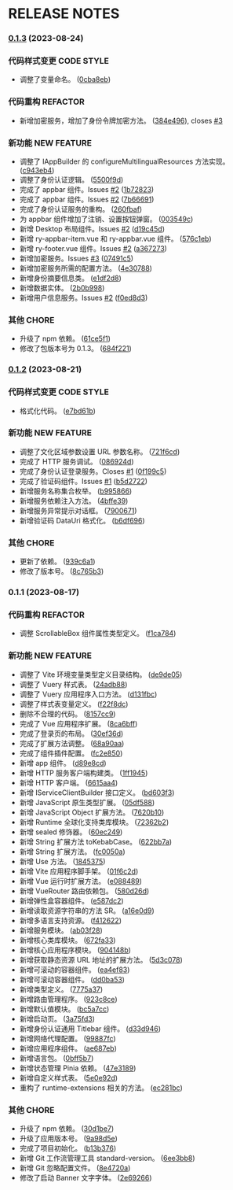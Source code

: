 # RELEASE NOTES
### [0.1.3](https://codeup.aliyun.com/61935ec0e84c82e79291a8b7/base/vuery/compare/v0.1.2...v0.1.3) (2023-08-24)


### 代码样式变更 CODE STYLE

* 调整了变量命名。 ([0cba8eb](https://codeup.aliyun.com/61935ec0e84c82e79291a8b7/base/vuery/commit/0cba8eb03478862f5a6044b83697283a35e4b969))


### 代码重构 REFACTOR

* 新增加密服务，增加了身份令牌加密方法。 ([384e496](https://codeup.aliyun.com/61935ec0e84c82e79291a8b7/base/vuery/commit/384e496ebe65fd73e1bc34ecabeb32df99931e0d)), closes [#3](https://codeup.aliyun.com/61935ec0e84c82e79291a8b7/base/vuery/issues/3)


### 新功能 NEW FEATURE

* 调整了 IAppBuilder 的 configureMultilingualResources 方法实现。 ([c943eb4](https://codeup.aliyun.com/61935ec0e84c82e79291a8b7/base/vuery/commit/c943eb45870072dab4262a58e30346db9e691459))
* 调整了身份认证逻辑。 ([5500f9d](https://codeup.aliyun.com/61935ec0e84c82e79291a8b7/base/vuery/commit/5500f9d55436efe117de3fe64a706ba1f0e2907f))
* 完成了 appbar 组件。Issues [#2](https://codeup.aliyun.com/61935ec0e84c82e79291a8b7/base/vuery/issues/2) ([1b72823](https://codeup.aliyun.com/61935ec0e84c82e79291a8b7/base/vuery/commit/1b7282358b82f14ada78d48d25cc5acfe1634c30))
* 完成了 appbar 组件。Issues [#2](https://codeup.aliyun.com/61935ec0e84c82e79291a8b7/base/vuery/issues/2) ([7b66691](https://codeup.aliyun.com/61935ec0e84c82e79291a8b7/base/vuery/commit/7b666911251a4246b084720e2455dea95e708810))
* 完成了身份认证服务的重构。 ([260fbaf](https://codeup.aliyun.com/61935ec0e84c82e79291a8b7/base/vuery/commit/260fbaf83aff720c9df15cb133e325ed1f89228d))
* 为 appbar 组件增加了注销、设置按钮弹窗。 ([003549c](https://codeup.aliyun.com/61935ec0e84c82e79291a8b7/base/vuery/commit/003549c615872afb43bc7f1a3660809090b87f4b))
* 新增 Desktop 布局组件。Issues [#2](https://codeup.aliyun.com/61935ec0e84c82e79291a8b7/base/vuery/issues/2) ([d19c45d](https://codeup.aliyun.com/61935ec0e84c82e79291a8b7/base/vuery/commit/d19c45d0acdc792d10c361922506c049902b01a4))
* 新增 ry-appbar-item.vue 和 ry-appbar.vue 组件。 ([576c1eb](https://codeup.aliyun.com/61935ec0e84c82e79291a8b7/base/vuery/commit/576c1ebf52a2b92145d30a72053432d702e3db35))
* 新增 ry-footer.vue 组件。Issues [#2](https://codeup.aliyun.com/61935ec0e84c82e79291a8b7/base/vuery/issues/2) ([a367273](https://codeup.aliyun.com/61935ec0e84c82e79291a8b7/base/vuery/commit/a367273d284d62e80b469beb149888918b008792))
* 新增加密服务。Issues [#3](https://codeup.aliyun.com/61935ec0e84c82e79291a8b7/base/vuery/issues/3) ([07491c5](https://codeup.aliyun.com/61935ec0e84c82e79291a8b7/base/vuery/commit/07491c5367b1dc4059025df3d26df68c0796bd4b))
* 新增加密服务所需的配置方法。 ([4e30788](https://codeup.aliyun.com/61935ec0e84c82e79291a8b7/base/vuery/commit/4e3078864c5ed063f7fe521283eaa8b0e9189295))
* 新增身份摘要信息类。 ([e1df2d8](https://codeup.aliyun.com/61935ec0e84c82e79291a8b7/base/vuery/commit/e1df2d8494a8272b5cec501eca4d6b25a65997ef))
* 新增数据实体。 ([2b0b998](https://codeup.aliyun.com/61935ec0e84c82e79291a8b7/base/vuery/commit/2b0b99892225aba5854f79d8d27f6e386b8d0b16))
* 新增用户信息服务。Issues [#2](https://codeup.aliyun.com/61935ec0e84c82e79291a8b7/base/vuery/issues/2) ([f0ed8d3](https://codeup.aliyun.com/61935ec0e84c82e79291a8b7/base/vuery/commit/f0ed8d34557eab53ca86abc36f18124a61a55503))


### 其他 CHORE

* 升级了 npm 依赖。 ([61ce5f1](https://codeup.aliyun.com/61935ec0e84c82e79291a8b7/base/vuery/commit/61ce5f1480eb229f3138a8745b706af6c4286746))
* 修改了包版本号为 0.1.3。 ([684f221](https://codeup.aliyun.com/61935ec0e84c82e79291a8b7/base/vuery/commit/684f2214a278794f1a04ab83c7b0cf73e2335c4d))

### [0.1.2](https://codeup.aliyun.com/61935ec0e84c82e79291a8b7/base/vuery/compare/v0.1.1...v0.1.2) (2023-08-21)


### 代码样式变更 CODE STYLE

* 格式化代码。 ([e7bd61b](https://codeup.aliyun.com/61935ec0e84c82e79291a8b7/base/vuery/commit/e7bd61b36c4d6db26f371918efa0d8997ec01944))


### 新功能 NEW FEATURE

* 调整了文化区域参数设置 URL 参数名称。 ([721f6cd](https://codeup.aliyun.com/61935ec0e84c82e79291a8b7/base/vuery/commit/721f6cd46ec126450ed12b397d40720ee274d0ca))
* 完成了 HTTP 服务调试。 ([086924d](https://codeup.aliyun.com/61935ec0e84c82e79291a8b7/base/vuery/commit/086924d18249026e910faec6c44599ec922bdb7e))
* 完成了身份认证登录服务。Closes [#1](https://codeup.aliyun.com/61935ec0e84c82e79291a8b7/base/vuery/issues/1) ([0f199c5](https://codeup.aliyun.com/61935ec0e84c82e79291a8b7/base/vuery/commit/0f199c53a4fd7b32d37304a57be0a6d6666b352b))
* 完成了验证码组件。Issues [#1](https://codeup.aliyun.com/61935ec0e84c82e79291a8b7/base/vuery/issues/1) ([b5d2722](https://codeup.aliyun.com/61935ec0e84c82e79291a8b7/base/vuery/commit/b5d27227a9685f533d9ddc956d5495856cd3fb04))
* 新增服务名称集合枚举。 ([b995866](https://codeup.aliyun.com/61935ec0e84c82e79291a8b7/base/vuery/commit/b9958662c878f112a9cee4c3e3f069fee2fc9e17))
* 新增服务依赖注入方法。 ([4bffe39](https://codeup.aliyun.com/61935ec0e84c82e79291a8b7/base/vuery/commit/4bffe39e1605a7f4aec2a289b992ba2b86407930))
* 新增服务异常提示对话框。 ([7900671](https://codeup.aliyun.com/61935ec0e84c82e79291a8b7/base/vuery/commit/790067110b1aa00a502dc2717e4e1df529cccf87))
* 新增验证码 DataUri 格式化。 ([b6df696](https://codeup.aliyun.com/61935ec0e84c82e79291a8b7/base/vuery/commit/b6df6967d88f81c46744ccb177906000bb77c659))


### 其他 CHORE

* 更新了依赖。 ([939c6a1](https://codeup.aliyun.com/61935ec0e84c82e79291a8b7/base/vuery/commit/939c6a1370cfb237d75765828bdaee35954ef104))
* 修改了版本号。 ([8c765b3](https://codeup.aliyun.com/61935ec0e84c82e79291a8b7/base/vuery/commit/8c765b3022d55dd92d5397aae11563743962f06c))

### 0.1.1 (2023-08-17)


### 代码重构 REFACTOR

* 调整 ScrollableBox 组件属性类型定义。 ([f1ca784](https://codeup.aliyun.com/61935ec0e84c82e79291a8b7/base/vuery/commit/f1ca784555045893726ca5c2a7ea3c858c7de6d2))


### 新功能 NEW FEATURE

* 调整了 Vite 环境变量类型定义目录结构。 ([de9de05](https://codeup.aliyun.com/61935ec0e84c82e79291a8b7/base/vuery/commit/de9de05534d34592ffbfdaf89528743c3dc7e98a))
* 调整了 Vuery 样式表。 ([24adb88](https://codeup.aliyun.com/61935ec0e84c82e79291a8b7/base/vuery/commit/24adb88bc1563789f4c603125cb2ba95967795ee))
* 调整了 Vuery 应用程序入口方法。 ([d131fbc](https://codeup.aliyun.com/61935ec0e84c82e79291a8b7/base/vuery/commit/d131fbc49d5cc480b5c9dbd3948f9d2e709a44ab))
* 调整了样式表变量定义。 ([f22f8dc](https://codeup.aliyun.com/61935ec0e84c82e79291a8b7/base/vuery/commit/f22f8dc9d3e1555503483478cfd5320234ab16e1))
* 删除不合理的代码。 ([8157cc9](https://codeup.aliyun.com/61935ec0e84c82e79291a8b7/base/vuery/commit/8157cc9205a71ba9190b50e446b7470c223548a5))
* 完成了 Vue 应用程序扩展。 ([8ca6bff](https://codeup.aliyun.com/61935ec0e84c82e79291a8b7/base/vuery/commit/8ca6bfffba0699fec4fff9b519e06fc010120fb3))
* 完成了登录页的布局。 ([30ef36d](https://codeup.aliyun.com/61935ec0e84c82e79291a8b7/base/vuery/commit/30ef36dcee1d4ef2ce4e3f4e32694863f2e10b96))
* 完成了扩展方法调整。 ([68a90aa](https://codeup.aliyun.com/61935ec0e84c82e79291a8b7/base/vuery/commit/68a90aa7a2c5ffcce50f04c756d05d7d4c6dd43e))
* 完成了组件插件配置。 ([fc2e850](https://codeup.aliyun.com/61935ec0e84c82e79291a8b7/base/vuery/commit/fc2e85005bbb90c0f716fde8aaa358b9895d335b))
* 新增 app 组件。 ([d89e8cd](https://codeup.aliyun.com/61935ec0e84c82e79291a8b7/base/vuery/commit/d89e8cddbf9dfb01f6a868821e6e04de787b1985))
* 新增 HTTP 服务客户端构建类。 ([1ff1945](https://codeup.aliyun.com/61935ec0e84c82e79291a8b7/base/vuery/commit/1ff1945ef83d4111a58ebfe21e25ee631f3eaded))
* 新增 HTTP 客户端。 ([6615aa4](https://codeup.aliyun.com/61935ec0e84c82e79291a8b7/base/vuery/commit/6615aa4998eed47de1bcb1acdbb3b386b17c55cd))
* 新增 IServiceClientBuilder 接口定义。 ([bd603f3](https://codeup.aliyun.com/61935ec0e84c82e79291a8b7/base/vuery/commit/bd603f38b51c4a8a388c687c03d7efb6fb0e3f77))
* 新增 JavaScript 原生类型扩展。 ([05df588](https://codeup.aliyun.com/61935ec0e84c82e79291a8b7/base/vuery/commit/05df58808c587da6ee4206d44f3dd0b056637007))
* 新增 JavaScript Object 扩展方法。 ([7620b10](https://codeup.aliyun.com/61935ec0e84c82e79291a8b7/base/vuery/commit/7620b10b60d1e628e8b2604c165f26c1e401d43a))
* 新增 Runtime 全球化支持类库模块。 ([72362b2](https://codeup.aliyun.com/61935ec0e84c82e79291a8b7/base/vuery/commit/72362b275b9feba5c88aa31040b2cee652926134))
* 新增 sealed 修饰器。 ([60ec249](https://codeup.aliyun.com/61935ec0e84c82e79291a8b7/base/vuery/commit/60ec24941b4c525b62539565b719cdfca6eb06a9))
* 新增 String 扩展方法 toKebabCase。 ([622bb7a](https://codeup.aliyun.com/61935ec0e84c82e79291a8b7/base/vuery/commit/622bb7aa4ddb2a5bef883d223f8f7a213cd66baa))
* 新增 String 扩展方法。 ([fc0050a](https://codeup.aliyun.com/61935ec0e84c82e79291a8b7/base/vuery/commit/fc0050a76380a367b88a84466c25e535ff0bfe0b))
* 新增 Use 方法。 ([1845375](https://codeup.aliyun.com/61935ec0e84c82e79291a8b7/base/vuery/commit/18453757bf2e95fc0c136e2b8b0d8f13376fb467))
* 新增 Vite 应用程序脚手架。 ([01f6c2d](https://codeup.aliyun.com/61935ec0e84c82e79291a8b7/base/vuery/commit/01f6c2df3432a182a2c9a71eedf0c48992b4f07d))
* 新增 Vue 运行时扩展方法。 ([e088489](https://codeup.aliyun.com/61935ec0e84c82e79291a8b7/base/vuery/commit/e0884892337a8ccb6b686423313353cf1dccc399))
* 新增 VueRouter 路由依赖包。 ([580d26d](https://codeup.aliyun.com/61935ec0e84c82e79291a8b7/base/vuery/commit/580d26d6262753ce27c820c3cc15f09ee76cbd18))
* 新增弹性盒容器组件。 ([e587dc2](https://codeup.aliyun.com/61935ec0e84c82e79291a8b7/base/vuery/commit/e587dc2d6ea76ec0904560cdaaf92603dd41aa0f))
* 新增读取资源字符串的方法 SR。 ([a16e0d9](https://codeup.aliyun.com/61935ec0e84c82e79291a8b7/base/vuery/commit/a16e0d9a3eec5859bc673acf128eabf1fab66c81))
* 新增多语言支持资源。 ([f412622](https://codeup.aliyun.com/61935ec0e84c82e79291a8b7/base/vuery/commit/f412622ee7c58746b978a51978ef147eeb85f0f3))
* 新增服务模块。 ([ab03f28](https://codeup.aliyun.com/61935ec0e84c82e79291a8b7/base/vuery/commit/ab03f288686370b4810abdd90bcc37639b9c7fca))
* 新增核心类库模块。 ([672fa33](https://codeup.aliyun.com/61935ec0e84c82e79291a8b7/base/vuery/commit/672fa3325e6f7da5af66e71e984fc1a9ec834671))
* 新增核心应用程序模块。 ([904148b](https://codeup.aliyun.com/61935ec0e84c82e79291a8b7/base/vuery/commit/904148b2b2aedd320cf8cf51b2be2d38f20ba186))
* 新增获取静态资源 URL 地址的扩展方法。 ([5d3c078](https://codeup.aliyun.com/61935ec0e84c82e79291a8b7/base/vuery/commit/5d3c0783541f54764a4aee6c164839ee56208111))
* 新增可滚动的容器组件。 ([ea4ef83](https://codeup.aliyun.com/61935ec0e84c82e79291a8b7/base/vuery/commit/ea4ef83d4146fad72c29b63f391697bf7e313c68))
* 新增可滚动容器组件。 ([dd0ba53](https://codeup.aliyun.com/61935ec0e84c82e79291a8b7/base/vuery/commit/dd0ba532053f49f7a41d6884ff2fb325175c33f6))
* 新增类型定义。 ([7775a37](https://codeup.aliyun.com/61935ec0e84c82e79291a8b7/base/vuery/commit/7775a379e2601a5c75d11256392d26017bca4822))
* 新增路由管理程序。 ([923c8ce](https://codeup.aliyun.com/61935ec0e84c82e79291a8b7/base/vuery/commit/923c8ce0aa3e34d28c6efb81cf3a0acd66b98706))
* 新增默认值模块。 ([bc5a7cc](https://codeup.aliyun.com/61935ec0e84c82e79291a8b7/base/vuery/commit/bc5a7ccc640f8a9dae46bb9b622042bab44c9121))
* 新增启动页。 ([3a75fd3](https://codeup.aliyun.com/61935ec0e84c82e79291a8b7/base/vuery/commit/3a75fd38850ff9d2033ba11e7f6fa5afee8255e1))
* 新增身份认证通用 Titlebar 组件。 ([d33d946](https://codeup.aliyun.com/61935ec0e84c82e79291a8b7/base/vuery/commit/d33d94690715fd5bbe642f64f89571b0756235e6))
* 新增网络代理配置。 ([99887fc](https://codeup.aliyun.com/61935ec0e84c82e79291a8b7/base/vuery/commit/99887fce1c43b0cb8e59389f4390a915b88e03d4))
* 新增应用程序组件。 ([ae687eb](https://codeup.aliyun.com/61935ec0e84c82e79291a8b7/base/vuery/commit/ae687ebc25ecf18bee00bc52065099c2d629ff63))
* 新增语言包。 ([0bff5b7](https://codeup.aliyun.com/61935ec0e84c82e79291a8b7/base/vuery/commit/0bff5b70fa5a549d93ba6ac509b6e1b4882ef365))
* 新增状态管理 Pinia 依赖。 ([47e3189](https://codeup.aliyun.com/61935ec0e84c82e79291a8b7/base/vuery/commit/47e31894fadb551c479abf2844f59c160625995e))
* 新增自定义样式表。 ([5e0e92d](https://codeup.aliyun.com/61935ec0e84c82e79291a8b7/base/vuery/commit/5e0e92de8c659acad025b35add9334daa3382a51))
* 重构了 runtime-extensions 相关的方法。 ([ec281bc](https://codeup.aliyun.com/61935ec0e84c82e79291a8b7/base/vuery/commit/ec281bce0b5af30178dd22d5d9ce9f831d9e0930))


### 其他 CHORE

* 升级了 npm 依赖。 ([30d1be7](https://codeup.aliyun.com/61935ec0e84c82e79291a8b7/base/vuery/commit/30d1be7d94c0497a5ffcd091ed3a59f661ddcf20))
* 升级了应用版本号。 ([9a98d5e](https://codeup.aliyun.com/61935ec0e84c82e79291a8b7/base/vuery/commit/9a98d5e54765a3336178afe62fa42d8280534860))
* 完成了项目初始化。 ([b13b376](https://codeup.aliyun.com/61935ec0e84c82e79291a8b7/base/vuery/commit/b13b376a0c3e14a87101f8ad0c1a24bbed732721))
* 新增 Git 工作流管理工具 standard-version。 ([6ee3bb8](https://codeup.aliyun.com/61935ec0e84c82e79291a8b7/base/vuery/commit/6ee3bb8034bdc57351971d7daa7385870af52a5d))
* 新增 Git 忽略配置文件。 ([8e4720a](https://codeup.aliyun.com/61935ec0e84c82e79291a8b7/base/vuery/commit/8e4720a98f3204c8a74f2b764eda05ac4ca0441a))
* 修改了启动 Banner 文字字体。 ([2e69266](https://codeup.aliyun.com/61935ec0e84c82e79291a8b7/base/vuery/commit/2e692664571c9df47169657453e09d45a1a568fa))
